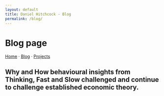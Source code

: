 ```yaml
---
layout: default
title: Daniel Hitchcock - Blog
permalink: /blog/
---
```


# Blog page

[Home](/)  ·  [Blog](/blog)  ·  [Projects](/projects)

## Why and How behavioural insights from Thinking, Fast and Slow challenged and continue to challenge established economic theory.
